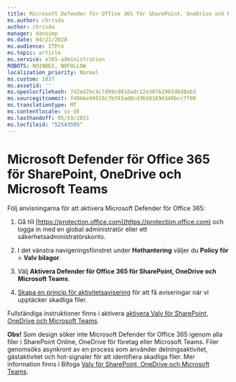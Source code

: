 ```yaml
---
title: Microsoft Defender för Office 365 för SharePoint, OneDrive och Microsoft Teams
ms.author: chrisda
author: chrisda
manager: dansimp
ms.date: 04/21/2020
ms.audience: ITPro
ms.topic: article
ms.service: o365-administration
ROBOTS: NOINDEX, NOFOLLOW
localization_priority: Normal
ms.custom: 1037
ms.assetid: ''
ms.openlocfilehash: 7d2ed7bc4c7d99cd01dadc12e38762903d6d8ab3
ms.sourcegitcommit: f4866e94918c7b591ad0cd3b58169d340bcc7f00
ms.translationtype: MT
ms.contentlocale: sv-SE
ms.lasthandoff: 05/19/2021
ms.locfileid: "52543595"
---
```

# <a name="microsoft-defender-for-office-365-for-sharepoint-onedrive-and-microsoft-teams"></a>Microsoft Defender för Office 365 för SharePoint, OneDrive och Microsoft Teams

Följ anvisningarna för att aktivera Microsoft Defender för Office 365:

1. Gå till [https://protection.office.com](https://protection.office.com) och logga in med en global administratör eller ett säkerhetsadministratörskonto.

2. I det vänstra navigeringsfönstret under **Hothantering** väljer du **Policy för** \> **Valv bilagor**.

3. Välj **Aktivera Defender för Office 365 för SharePoint, OneDrive och Microsoft Teams**.

4. [Skapa en princip för aktivitetsavisering](/microsoft-365/compliance/create-activity-alerts) för att få aviseringar när vi upptäcker skadliga filer.

Fullständiga instruktioner finns i aktivera [aktivera Valv för SharePoint, OneDrive och Microsoft Teams](/microsoft-365/security/office-365-security/turn-on-atp-for-spo-odb-and-teams).

**Obs!** Som design söker inte Microsoft Defender för Office 365 igenom alla filer i SharePoint Online, OneDrive för företag eller Microsoft Teams. Filer genomsöks asynkront av en process som använder delningsaktivitet, gästaktivitet och hot-signaler för att identifiera skadliga filer. Mer information finns i Bifoga [Valv för SharePoint, OneDrive och Microsoft Teams](/microsoft-365/security/office-365-security/atp-for-spo-odb-and-teams).
